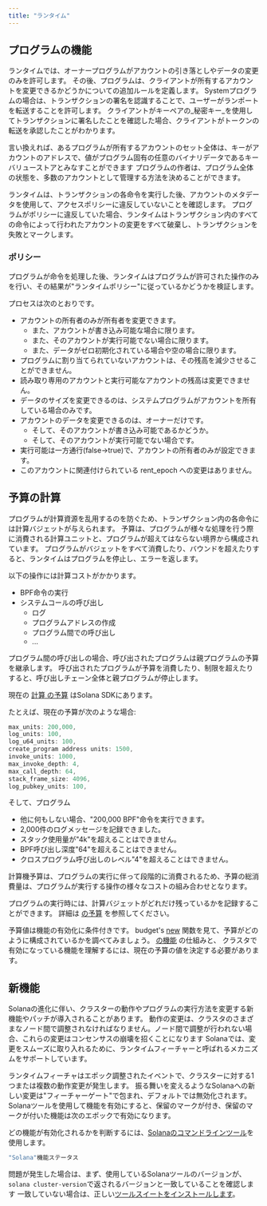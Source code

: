 ```yaml
---
title: "ランタイム"
---
```


## プログラムの機能

ランタイムでは、オーナープログラムがアカウントの引き落としやデータの変更のみを許可します。 その後、プログラムは、クライアントが所有するアカウントを変更できるかどうかについての追加ルールを定義します。 Systemプログラムの場合は、トランザクションの署名を認識することで、ユーザーがランポートを転送することを許可します。 クライアントがキーペアの_秘密キー_を使用してトランザクションに署名したことを確認した場合、クライアントがトークンの転送を承認したことがわかります。

言い換えれば、あるプログラムが所有するアカウントのセット全体は、キーがアカウントのアドレスで、値がプログラム固有の任意のバイナリデータであるキーバリューストアとみなすことができます プログラムの作者は、プログラム全体の状態を、多数のアカウントとして管理する方法を決めることができます。

ランタイムは、トランザクションの各命令を実行した後、アカウントのメタデータを使用して、アクセスポリシーに違反していないことを確認します。 プログラムがポリシーに違反していた場合、ランタイムはトランザクション内のすべての命令によって行われたアカウントの変更をすべて破棄し、トランザクションを失敗とマークします。

### ポリシー

プログラムが命令を処理した後、ランタイムはプログラムが許可された操作のみを行い、その結果が"ランタイムポリシー"に従っているかどうかを検証します。

プロセスは次のとおりです。
- アカウントの所有者のみが所有者を変更できます。
  - また、アカウントが書き込み可能な場合に限ります。
  - また、そのアカウントが実行可能でない場合に限ります。
  - また、データがゼロ初期化されている場合や空の場合に限ります。
- プログラムに割り当てられていないアカウントは、その残高を減少させることができません。
- 読み取り専用のアカウントと実行可能なアカウントの残高は変更できません。
- データのサイズを変更できるのは、システムプログラムがアカウントを所有している場合のみです。
- アカウントのデータを変更できるのは、オーナーだけです。
  - そして、そのアカウントが書き込み可能であるかどうか。
  - そして、そのアカウントが実行可能でない場合です。
- 実行可能は一方通行(false->true)で、アカウントの所有者のみが設定できます。
- このアカウントに関連付けられている rent_epoch への変更はありません。

## 予算の計算

プログラムが計算資源を乱用するのを防ぐため、トランザクション内の各命令には計算バジェットが与えられます。  予算は、プログラムが様々な処理を行う際に消費される計算ユニットと、プログラムが超えてはならない境界から構成されています。  プログラムがバジェットをすべて消費したり、バウンドを超えたりすると、ランタイムはプログラムを停止し、エラーを返します。

以下の操作には計算コストがかかります。
- BPF命令の実行
- システムコールの呼び出し
  - ログ
  - プログラムアドレスの作成
  - プログラム間での呼び出し
  - ...

プログラム間の呼び出しの場合、呼び出されたプログラムは親プログラムの予算を継承します。  呼び出されたプログラムが予算を消費したり、制限を超えたりすると、呼び出しチェーン全体と親プログラムが停止します。

現在の [計算 の予算](https://github.com/solana-labs/solana/blob/d3a3a7548c857f26ec2cb10e270da72d373020ec/sdk/src/process_instruction.rs#L65) はSolana SDKにあります。

たとえば、現在の予算が次のような場合:

```rust
max_units: 200,000,
log_units: 100,
log_u64_units: 100,
create_program address units: 1500,
invoke_units: 1000,
max_invoke_depth: 4,
max_call_depth: 64,
stack_frame_size: 4096,
log_pubkey_units: 100,
```

そして、プログラム
- 他に何もしない場合、"200,000 BPF"命令を実行できます。
- 2,000件のログメッセージを記録できました。
- スタック使用量が"4k"を超えることはできません。
- BPF呼び出し深度"64"を超えることはできません。
- クロスプログラム呼び出しのレベル"4"を超えることはできません。

計算機予算は、プログラムの実行に伴って段階的に消費されるため、予算の総消費量は、プログラムが実行する操作の様々なコストの組み合わせとなります。

プログラムの実行時には、計算バジェットがどれだけ残っているかを記録することができます。  詳細は [ の予算](developing/deployed-programs/debugging.md#monitoring-compute-budget-consumption) を参照してください。

予算値は機能の有効化に条件付きです。 budget's [new](https://github.com/solana-labs/solana/blob/d3a3a7548c857f26ec2cb10e270da72d373020ec/sdk/src/process_instruction.rs#L97) 関数を見て、予算がどのように構成されているかを調べてみましょう。  [の機能](runtime.md#features) の仕組みと、 クラスタで有効になっている機能を理解するには、現在の予算の値を決定する必要があります。

## 新機能

Solanaの進化に伴い、クラスターの動作やプログラムの実行方法を変更する新機能やパッチが導入されることがあります。  動作の変更は、クラスタのさまざまなノード間で調整されなければなりません。ノード間で調整が行われない場合、これらの変更はコンセンサスの崩壊を招くことになります  Solanaでは、変更をスムーズに取り入れるために、ランタイムフィーチャーと呼ばれるメカニズムをサポートしています。

ランタイムフィーチャはエポック調整されたイベントで、クラスターに対する1つまたは複数の動作変更が発生します。  振る舞いを変えるようなSolanaへの新しい変更は"フィーチャーゲート"で包まれ、デフォルトでは無効化されます。  Solanaツールを使用して機能を有効にすると、保留のマークが付き、保留のマークが付いた機能は次のエポックで有効になります。

どの機能が有効化されるかを判断するには、[Solanaのコマンドラインツール](cli/install-solana-cli-tools.md)を使用します。

```bash
"Solana"機能ステータス
```

問題が発生した場合は、まず、使用しているSolanaツールのバージョンが、`solana cluster-version`で返されるバージョンと一致していることを確認します  一致していない場合は、正しい[ツールスイートをインストールします](cli/install-solana-cli-tools.md)。

